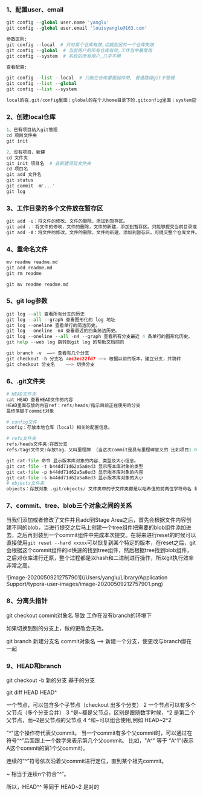 ### 1、配置user、email

```python
git config --global user.name 'yanglu'
git config --global user.email 'louisyanglu@163.com'

参数区别:
git config --local  # 只对某个仓库有效,切换到另外一个仓库失效
git config --global  # 当前用户的所有仓库有效,工作当中最常用
git config --system  # 系统的所有用户,几乎不用

查看配置:

git config --list --local  # 只能在仓库里面起作用, 普通路径git不管理
git config --list --global
git config --list --system

local的在.git/config里面；global的在个人home目录下的.gitconfig里面；system应该在git安装目录下
```

### 2、创建local仓库

```python
1、已有项目纳入git管理
cd 项目文件夹
git init

2、没有项目，新建
cd 文件夹
git init 项目名  # 会新建项目文件夹
cd 项目名
git add 文件名
git status
git commit -m'...'
git log
```

### 3、工作目录的**多个文件**放在暂存区

```python
git add -u：将文件的修改、文件的删除，添加到暂存区。
git add .：将文件的修改，文件的删除，文件的新建，添加到暂存区。只能够提交当前目录或者它子目录下相应文件
git add -A：将文件的修改，文件的删除，文件的新建，添加到暂存区。可提交整个仓库文件。git add --all
```

### 4、重命名文件

```python
mv readme readme.md
git add readme.md
git rm readme

git mv readme readme.md
```

### 5、git log参数

```python
git log --all 查看所有分支的历史
git log --all --graph 查看图形化的 log 地址
git log --oneline 查看单行的简洁历史。
git log --oneline -n4 查看最近的四条简洁历史。
git log --oneline --all -n4 --graph 查看所有分支最近 4 条单行的图形化历史。
git help --web log 跳转到git log 的帮助文档网页

git branch -v  ——> 查看有几个分支
git checkout -b 分支名 4ec3ec22fd7 ——> 根据以前的版本，建立分支，并跳转
git checkout 分支名	——> 切换分支
```

### 6、.git文件夹

```python
# HEAD文件夹
cat HEAD 查看HEAD文件的内容
HEAD里面存放的内容ref：refs/heads/指示目前正在使用的分支
最终落脚于commit对象

# config文件
config：存放本地仓库（local）相关的配置信息。

# refs文件夹
refs/heads文件夹:存放分支
refs/tags文件夹:存放tag，又叫里程牌 （当这次commit是具有里程碑意义的 比如项目1.0的时候 就可以打tag）

git cat-file 命令 显示版本库对象的内容、类型及大小信息。
git cat-file -t b44dd71d62a5a8ed3 显示版本库对象的类型
git cat-file -p b44dd71d62a5a8ed3 显示版本库对象的内容
git cat-file -s b44dd71d62a5a8ed3 显示版本库对象的大小
# objects文件夹
objects：存放对象 .git/objects/ 文件夹中的子文件夹都是以哈希值的前两位字符命名 每个object由40位字符组成，前两位字符用来当文件夹，后38位做文件。
```

### 7、commit、tree、blob三个对象之间的关系

当我们添加或者修改了文件并且add到Stage Area之后，首先会根据文件内容创建不同的blob，当进行提交之后马上创建一个tree组件把需要的blob组件添加进去，之后再封装到一个commit组件中完成本次提交。在将来进行reset的时候可以直接使用`git reset --hard xxxxx`可以恢复到某个特定的版本，在reset之后，git会根据这个commit组件的id快速的找到tree组件，然后根据tree找到blob组件，之后对仓库进行还原，整个过程都是以hash和二进制进行操作，所以git执行效率非常之高。

![image-20200509212757901](/Users/yanglu/Library/Application Support/typora-user-images/image-20200509212757901.png)

### 8、分离头指针

git checkout commit对象名  导致  工作在没有branch的环境下

如果切换到别的分支上，做的更改会无效。

git branch 新建分支名 commit对象名  ——> 新建一个分支，使更改与branch绑在一起

### 9、HEAD和branch

git checkout -b 新的分支 基于的分支

git diff HEAD HEAD^

一个节点，可以包含多个子节点（checkout 出多个分支）
2 一个节点可以有多个父节点（多个分支合并）
3 ^是~都是父节点，区别是跟随数字时候，^2 是第二个父节点，而~2是父节点的父节点
4 ^和~可以组合使用,例如 HEAD~2^2

"^"这个操作符代表父commit。
当一个commit有多个父commit时，可以通过在符号“^”后面跟上一个数字来表示第几个父commit。
比如，"A^" 等于 “A^1”(表示A这个commit的第1个父commit)。

连续的“^”符号依次沿着父commit进行定位，直到某个祖先commit。

~<n> 相当于连续n个符合“^”。

所以，HEAD^^ 等同于 HEAD~2 是对的

